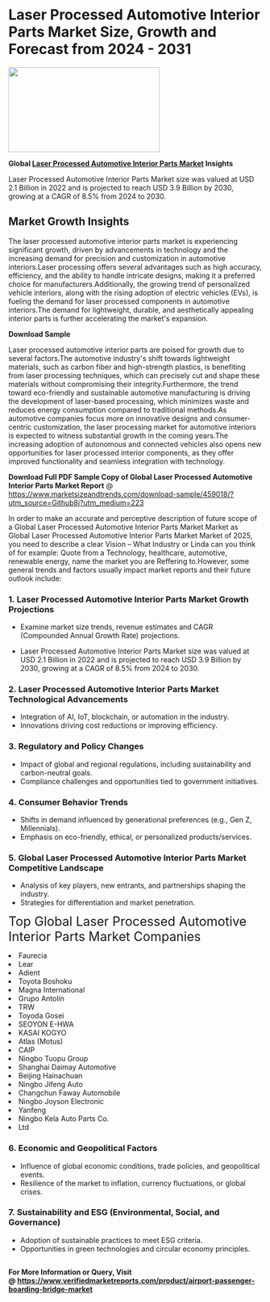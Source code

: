 <H1>Laser Processed Automotive Interior Parts Market Size, Growth and Forecast from 2024 - 2031</H1><img class="aligncenter size-medium wp-image-584254" src="https://thirdeyenews.in/wp-content/uploads/2024/09/Global-Market-Research-300x168.jpeg" alt="" width="300" height="168" /><p><strong>Global&nbsp;<a href="https://www.marketsizeandtrends.com/download-sample/459018/?utm_source=Github8j?utm_medium=223">Laser Processed Automotive Interior Parts Market</a> Insights</strong></p><p>Laser Processed Automotive Interior Parts Market size was valued at USD 2.1 Billion in 2022 and is projected to reach USD 3.9 Billion by 2030, growing at a CAGR of 8.5% from 2024 to 2030.</p><p><h2>Market Growth Insights</h2> <p>The laser processed automotive interior parts market is experiencing significant growth, driven by advancements in technology and the increasing demand for precision and customization in automotive interiors.Laser processing offers several advantages such as high accuracy, efficiency, and the ability to handle intricate designs, making it a preferred choice for manufacturers.Additionally, the growing trend of personalized vehicle interiors, along with the rising adoption of electric vehicles (EVs), is fueling the demand for laser processed components in automotive interiors.The demand for lightweight, durable, and aesthetically appealing interior parts is further accelerating the market's expansion.</p> <p><strong>Download Sample</strong></p> <p>Laser processed automotive interior parts are poised for growth due to several factors.The automotive industry's shift towards lightweight materials, such as carbon fiber and high-strength plastics, is benefiting from laser processing techniques, which can precisely cut and shape these materials without compromising their integrity.Furthermore, the trend toward eco-friendly and sustainable automotive manufacturing is driving the development of laser-based processing, which minimizes waste and reduces energy consumption compared to traditional methods.As automotive companies focus more on innovative designs and consumer-centric customization, the laser processing market for automotive interiors is expected to witness substantial growth in the coming years.The increasing adoption of autonomous and connected vehicles also opens new opportunities for laser processed interior components, as they offer improved functionality and seamless integration with technology.</p> <p><span class=""><strong>Download Full PDF Sample Copy of Global Laser Processed Automotive Interior Parts Market Report</strong> @ <a href="https://www.marketsizeandtrends.com/download-sample/459018/?utm_source=Github8j?utm_medium=223" target="_blank">https://www.marketsizeandtrends.com/download-sample/459018/?utm_source=Github8j?utm_medium=223</a></span></p><p>In order to make an accurate and perceptive description of future scope of a Global&nbsp;Laser Processed Automotive Interior Parts Market Market as Global&nbsp;Laser Processed Automotive Interior Parts Market Market of 2025, you need to describe a clear Vision &ndash; What Industry or Linda can you think of for example: Quote from a Technology, healthcare, automotive, renewable energy, name the market you are Reffering to.However, some general trends and factors usually impact market reports and their future outlook include:</p><h3>1.&nbsp;<strong>Laser Processed Automotive Interior Parts Market Growth Projections</strong></h3><ul><li>Examine market size trends, revenue estimates and CAGR (Compounded Annual Growth Rate) projections.</li><li><p>Laser Processed Automotive Interior Parts Market size was valued at USD 2.1 Billion in 2022 and is projected to reach USD 3.9 Billion by 2030, growing at a CAGR of 8.5% from 2024 to 2030.</p></li></ul><h3>2.&nbsp;<strong>Laser Processed Automotive Interior Parts Market Technological Advancements</strong></h3><ul><li>Integration of AI, IoT, blockchain, or automation in the industry.</li><li>Innovations driving cost reductions or improving efficiency.</li></ul><h3>3.&nbsp;<strong>Regulatory and Policy Changes</strong></h3><ul><li>Impact of global and regional regulations, including sustainability and carbon-neutral goals.</li><li>Compliance challenges and opportunities tied to government initiatives.</li></ul><h3>4.&nbsp;<strong>Consumer Behavior Trends</strong></h3><ul><li>Shifts in demand influenced by generational preferences (e.g., Gen Z, Millennials).</li><li>Emphasis on eco-friendly, ethical, or personalized products/services.</li></ul><h3>5.&nbsp;<strong>Global Laser Processed Automotive Interior Parts Market Competitive Landscape</strong></h3><ul><li>Analysis of key players, new entrants, and partnerships shaping the industry.</li><li>Strategies for differentiation and market penetration.</li></ul><p data-pm-slice="1 1 []"><span style="color: inherit; font-family: inherit; font-size: 25px;">Top Global Laser Processed Automotive Interior Parts Market Companies</span></p><div class="" data-test-id=""><p><li>Faurecia</li><li> Lear</li><li> Adient</li><li> Toyota Boshoku</li><li> Magna International</li><li> Grupo Antolin</li><li> TRW</li><li> Toyoda Gosei</li><li> SEOYON E-HWA</li><li> KASAI KOGYO</li><li> Atlas (Motus)</li><li> CAIP</li><li> Ningbo Tuopu Group</li><li> Shanghai Daimay Automotive</li><li> Beijing Hainachuan</li><li> Ningbo Jifeng Auto</li><li> Changchun Faway Automobile</li><li> Ningbo Joyson Electronic</li><li> Yanfeng</li><li> Ningbo Kela Auto Parts Co.</li><li> Ltd</li></p></div><h3>6.&nbsp;<strong>Economic and Geopolitical Factors</strong></h3><ul><li>Influence of global economic conditions, trade policies, and geopolitical events.</li><li>Resilience of the market to inflation, currency fluctuations, or global crises.</li></ul><h3>7.&nbsp;<strong>Sustainability and ESG (Environmental, Social, and Governance)</strong></h3><ul><li>Adoption of sustainable practices to meet ESG criteria.</li><li>Opportunities in green technologies and circular economy principles.</li></ul><h2><strong style="font-size: 14px;">For More Information or Query, Visit @&nbsp;</strong><a style="background-color: #ffffff; font-size: 14px;" href="https://www.marketsizeandtrends.com/report/laser-processed-automotive-interior-parts-market/" target="_blank">https://www.verifiedmarketreports.com/product/airport-passenger-boarding-bridge-market</a></h2>